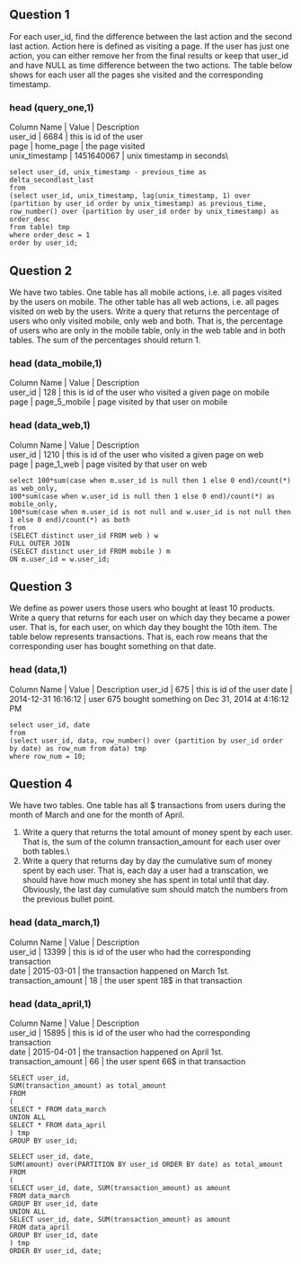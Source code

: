 ## Question 1
For each user_id, find the difference between the last action and the second last action. Action
here is defined as visiting a page. If the user has just one action, you can either remove her from
the final results or keep that user_id and have NULL as time difference between the two actions.
The table below shows for each user all the pages she visited and the corresponding
timestamp.

### head (query_one,1)
Column Name | Value | Description\
user_id | 6684 | this is id of the user\
page | home_page | the page visited\
unix_timestamp | 1451640067 | unix timestamp in seconds\

```
select user_id, unix_timestamp - previous_time as delta_secondlast_last
from 
(select user_id, unix_timestamp, lag(unix_timestamp, 1) over (partition by user_id order by unix_timestamp) as previous_time,
row_number() over (partition by user_id order by unix_timestamp) as order_desc
from table) tmp 
where order_desc = 1
order by user_id;
```

## Question 2
We have two tables. One table has all mobile actions, i.e. all pages visited by the users on
mobile. The other table has all web actions, i.e. all pages visited on web by the users.
Write a query that returns the percentage of users who only visited mobile, only web and both.
That is, the percentage of users who are only in the mobile table, only in the web table and in
both tables. The sum of the percentages should return 1.

### head (data_mobile,1)
Column Name | Value | Description\
user_id | 128 | this is id of the user who visited a given page on mobile\
page | page_5_mobile | page visited by that user on mobile

### head (data_web,1)
Column Name | Value | Description\
user_id | 1210 | this is id of the user who visited a given page on web\
page | page_1_web | page visited by that user on web

```
select 100*sum(case when m.user_id is null then 1 else 0 end)/count(*) as web_only,
100*sum(case when w.user_id is null then 1 else 0 end)/count(*) as mobile_only,
100*sum(case when m.user_id is not null and w.user_id is not null then 1 else 0 end)/count(*) as both
from 
(SELECT distinct user_id FROM web ) w
FULL OUTER JOIN
(SELECT distinct user_id FROM mobile ) m
ON m.user_id = w.user_id;
```
## Question 3
We define as power users those users who bought at least 10 products. Write a query that
returns for each user on which day they became a power user. That is, for each user, on which
day they bought the 10th item.
The table below represents transactions. That is, each row means that the corresponding user
has bought something on that date.

### head (data,1)
Column Name | Value | Description
user_id | 675 | this is id of the user
date | 2014-12-31 16:16:12 | user 675 bought something on Dec 31, 2014 at 4:16:12 PM
```
select user_id, date 
from 
(select user_id, data, row_number() over (partition by user_id order by date) as row_num from data) tmp
where row_num = 10;
```
## Question 4
We have two tables. One table has all $ transactions from users during the month of March and
one for the month of April.
1. Write a query that returns the total amount of money spent by each user. That is, the sum
of the column transaction_amount for each user over both tables.\
2. Write a query that returns day by day the cumulative sum of money spent by each user.
That is, each day a user had a transcation, we should have how much money she has
spent in total until that day. Obviously, the last day cumulative sum should match the
numbers from the previous bullet point.

### head (data_march,1)
Column Name | Value | Description\
user_id | 13399 | this is id of the user who had the corresponding transaction\
date | 2015-03-01 | the transaction happened on March 1st.\
transaction_amount | 18 | the user spent 18$ in that transaction
### head (data_april,1)
Column Name | Value | Description\
user_id | 15895 | this is id of the user who had the corresponding transaction\
date | 2015-04-01 | the transaction happened on April 1st.\
transaction_amount | 66 | the user spent 66$ in that transaction

```
SELECT user_id,
SUM(transaction_amount) as total_amount
FROM
(
SELECT * FROM data_march
UNION ALL
SELECT * FROM data_april
) tmp
GROUP BY user_id;
```

```
SELECT user_id, date,
SUM(amount) over(PARTITION BY user_id ORDER BY date) as total_amount
FROM
(
SELECT user_id, date, SUM(transaction_amount) as amount
FROM data_march
GROUP BY user_id, date
UNION ALL
SELECT user_id, date, SUM(transaction_amount) as amount
FROM data_april
GROUP BY user_id, date
) tmp
ORDER BY user_id, date;
```

